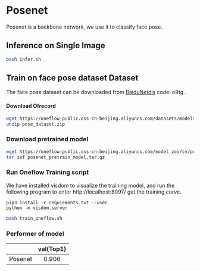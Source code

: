 # Posenet

Posenet is a backbone network, we use it to classify face pose.

## Inference on Single Image

```bash
bash infer.sh
```


## Train on face pose dataset Dataset
The face pose dataset can be downloaded from [BaiduNetdis](https://pan.baidu.com/s/1KbrMUrUIS_cCzpDgdgjMRQ) code: o9tg .

#### Download Ofrecord

```bash
wget https://oneflow-public.oss-cn-beijing.aliyuncs.com/datasets/models/pose/pose_dataset.zip
unzip pose_dataset.zip
```

### Download pretrained model

```bash
wget https://oneflow-public.oss-cn-beijing.aliyuncs.com/model_zoo/cv/pose/posenet_pretrain_model.tar.gz
tar zxf posenet_pretrain_model.tar.gz
```

### Run Oneflow Training script
We have installed visdom to visualize the training model, and run the following program to enter http://localhost:8097/ get the training curve.

```
pip3 install -r requiements.txt --user
python -m visdom.server
```
```bash
bash train_oneflow.sh
```

### Performer of model
|         | val(Top1) |
| :-----: | :-----------------: |
| Posenet  |        0.906        |
